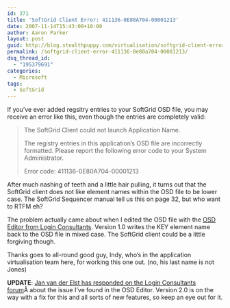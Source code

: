 ```yaml
---
id: 371
title: 'SoftGrid Client Error: 411136-0E80A704-00001213'
date: 2007-11-14T15:43:00+10:00
author: Aaron Parker
layout: post
guid: http://blog.stealthpuppy.com/virtualisation/softgrid-client-error-411136-0e80a704-00001213
permalink: /softgrid-client-error-411136-0e80a704-00001213/
dsq_thread_id:
  - "195379691"
categories:
  - Microsoft
tags:
  - SoftGrid
---
```

If you&#8217;ve ever added regsitry entries to your SoftGrid OSD file, you may receive an error like this, even though the entries are completely valid:

> The SoftGrid Client could not launch Application Name.
> 
> The registry entries in this application&#8217;s OSD file are incorrectly formatted. Please report the following error code to your System Administrator.
> 
> Error code: 411136-0E80A704-00001213

After much nashing of teeth and a little hair pulling, it turns out that the SoftGrid client does not like element names within the OSD file to be lower case. The SoftGrid Sequencer manual tell us this on page 32, but who want to RTFM eh?

The problem actually came about when I edited the OSD file with the [OSD Editor from Login Consultants](http://www.loginconsultants.com/index.php?option=com_docman&task=doc_details&gid=11&Itemid=149). Version 1.0 writes the KEY element name back to the OSD file in mixed case. The SoftGrid client could be a little forgiving though.

Thanks goes to all-round good guy, Indy, who&#8217;s in the application virtualisation team here, for working this one out. (no, his last name is not Jones)

**UPDATE**: [Jan van der Elst has responded on the Login Consultants forum](http://www.loginconsultants.com/forum/viewtopic.php?t=477)Â about the issue I&#8217;ve found in the OSD Editor. Version 2.0 is on the way with a fix for this and all sorts of new features, so keep an eye out for it.